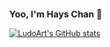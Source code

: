### Yoo, I'm Hays Chan 👋

[![LudoArt's GitHub stats](https://github-readme-stats.vercel.app/api?username=LudoArt)](https://github.com/LudoArt/github-readme-stats)
